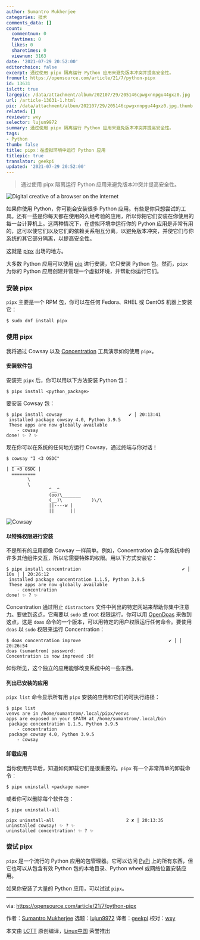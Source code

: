 ```yaml
---
author: Sumantro Mukherjee
categories: 技术
comments_data: []
count:
  commentnum: 0
  favtimes: 0
  likes: 0
  sharetimes: 0
  viewnum: 3163
date: '2021-07-29 20:52:00'
editorchoice: false
excerpt: 通过使用 pipx 隔离运行 Python 应用来避免版本冲突并提高安全性。
fromurl: https://opensource.com/article/21/7/python-pipx
id: 13631
islctt: true
largepic: /data/attachment/album/202107/29/205146cpwgxnnpgu44gxz0.jpg
url: /article-13631-1.html
pic: /data/attachment/album/202107/29/205146cpwgxnnpgu44gxz0.jpg.thumb.jpg
related: []
reviewer: wxy
selector: lujun9972
summary: 通过使用 pipx 隔离运行 Python 应用来避免版本冲突并提高安全性。
tags:
- Python
thumb: false
title: pipx：在虚拟环境中运行 Python 应用
titlepic: true
translator: geekpi
updated: '2021-07-29 20:52:00'
---
```



> 
> 通过使用 pipx 隔离运行 Python 应用来避免版本冲突并提高安全性。
> 
> 
> 


![](/data/attachment/album/202107/29/205146cpwgxnnpgu44gxz0.jpg "Digital creative of a browser on the internet")


如果你使用 Python，你可能会安装很多 Python 应用。有些是你只想尝试的工具。还有一些是你每天都在使用的久经考验的应用，所以你把它们安装在你使用的每一台计算机上。这两种情况下，在虚拟环境中运行你的 Python 应用是非常有用的，这可以使它们以及它们的依赖关系相互分离，以避免版本冲突，并使它们与你系统的其它部分隔离，以提高安全性。


这就是 [pipx](https://pypi.org/project/pipx/) 出场的地方。


大多数 Python 应用可以使用 [pip](https://pypi.org/project/pip/) 进行安装，它只安装 Python 包。然而，`pipx` 为你的 Python 应用创建并管理一个虚拟环境，并帮助你运行它们。


### 安装 pipx


`pipx` 主要是一个 RPM 包，你可以在任何 Fedora、RHEL 或 CentOS 机器上安装它：



```
$ sudo dnf install pipx

```

### 使用 pipx


我将通过 Cowsay 以及 [Concentration](https://opensource.com/article/20/8/python-concentration) 工具演示如何使用 `pipx`。


#### 安装软件包


安装完 `pipx` 后，你可以用以下方法安装 Python 包：



```
$ pipx install <python_package>

```

要安装 Cowsay 包：



```
$ pipx install cowsay                         ✔ │ 20:13:41 
 installed package cowsay 4.0, Python 3.9.5
 These apps are now globally available
    - cowsay
done! ✨ ? ✨

```

现在你可以在系统的任何地方运行 Cowsay，通过终端与你对话！



```
$ cowsay "I <3 OSDC"                         
  _________
| I <3 OSDC |
  =========
        \
        \
                ^__^
                (oo)\_______
                (__)\           )\/\
                ||----w |
                ||      ||

```

![Cowsay](/data/attachment/album/202107/29/205239brl9k5ooz59tld7l.png "Cowsay")


#### 以特殊权限进行安装


不是所有的应用都像 Cowsay 一样简单。例如，Concentration 会与你系统中的许多其他组件交互，所以它需要特殊的权限。用以下方式安装它：



```
$ pipx install concentration                                      ✔ │ 10s │ │ 20:26:12 
 installed package concentration 1.1.5, Python 3.9.5
 These apps are now globally available
    - concentration
done! ✨ ? ✨

```

Concentration 通过阻止 `distractors` 文件中列出的特定网站来帮助你集中注意力。要做到这点，它需要以 `sudo` 或 root 权限运行。你可以用 [OpenDoas](https://github.com/Duncaen/OpenDoas) 来做到这点，这是 `doas` 命令的一个版本，可以用特定的用户权限运行任何命令。要使用 `doas` 以 `sudo` 权限来运行 Concentration：



```
$ doas concentration improve                                 ✔ │ │ 20:26:54 
doas (sumantrom) password: 
Concentration is now improved :D!

```

如你所见，这个独立的应用能够改变系统中的一些东西。


#### 列出已安装的应用


`pipx list` 命令显示所有用 `pipx` 安装的应用和它们的可执行路径：



```
$ pipx list                                                                       
venvs are in /home/sumantrom/.local/pipx/venvs
apps are exposed on your $PATH at /home/sumantrom/.local/bin
 package concentration 1.1.5, Python 3.9.5
    - concentration
 package cowsay 4.0, Python 3.9.5
    - cowsay

```

#### 卸载应用


当你使用完毕后，知道如何卸载它们是很重要的。`pipx` 有一个非常简单的卸载命令：



```
$ pipx uninstall <package name>

```

或者你可以删除每个软件包：



```
$ pipx uninstall-all

pipx uninstall-all                           2 ✘ │ 20:13:35 
uninstalled cowsay! ✨ ? ✨
uninstalled concentration! ✨ ? ✨

```

### 尝试 pipx


`pipx` 是一个流行的 Python 应用的包管理器。它可以访问 [PyPi](https://pypi.org/) 上的所有东西，但它也可以从包含有效 Python 包的本地目录、Python wheel 或网络位置安装应用。


如果你安装了大量的 Python 应用，可以试试 `pipx`。




---


via: <https://opensource.com/article/21/7/python-pipx>


作者：[Sumantro Mukherjee](https://opensource.com/users/sumantro) 选题：[lujun9972](https://github.com/lujun9972) 译者：[geekpi](https://github.com/geekpi) 校对：[wxy](https://github.com/wxy)


本文由 [LCTT](https://github.com/LCTT/TranslateProject) 原创编译，[Linux中国](https://linux.cn/) 荣誉推出